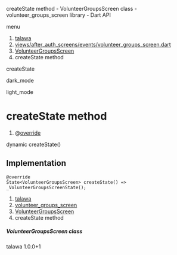 




createState method - VolunteerGroupsScreen class - volunteer\_groups\_screen library - Dart API







menu

1. [talawa](../../index.html)
2. [views/after\_auth\_screens/events/volunteer\_groups\_screen.dart](../../file-___home_harshil_Desktop_open-source_palisadoes_talawa_lib_views_after_auth_screens_events_volunteer_groups_screen/)
3. [VolunteerGroupsScreen](../../file-___home_harshil_Desktop_open-source_palisadoes_talawa_lib_views_after_auth_screens_events_volunteer_groups_screen/VolunteerGroupsScreen-class.html)
4. createState method

createState


dark\_mode

light\_mode




# createState method


1. @[override](https://api.flutter.dev/flutter/dart-core/override-constant.html)

dynamic
createState()

## Implementation

```
@override
State<VolunteerGroupsScreen> createState() => _VolunteerGroupsScreenState();
```

 


1. [talawa](../../index.html)
2. [volunteer\_groups\_screen](../../file-___home_harshil_Desktop_open-source_palisadoes_talawa_lib_views_after_auth_screens_events_volunteer_groups_screen/)
3. [VolunteerGroupsScreen](../../file-___home_harshil_Desktop_open-source_palisadoes_talawa_lib_views_after_auth_screens_events_volunteer_groups_screen/VolunteerGroupsScreen-class.html)
4. createState method

##### VolunteerGroupsScreen class





talawa
1.0.0+1






